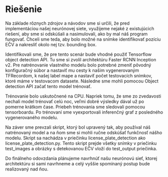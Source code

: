 # Riešenie 

Na základe rôznych zdrojov a návodov sme si určili, že pred implementáciou našej neurónovej siete, využijeme nejaké z existujúcich riešení, aby sme si odskúšali a nasimulovali, ako by mal náš program fungovať. 
Chceli sme teda, aby bolo možné na snímke identifikovať pozíciu EČV a nakresliť okolo nej tzv. bounding box. 

Identifikovali sme, že pre tento scenár bude vhodné použiť Tensorflow object detection API. Tu sme si zvolil architektúru Faster RCNN Inception v2. Pre natrénovanie vlastného modelu bolo potrebné zmeniť pôvodný 
konfiguračný súbor a nastaviť mu cesty k našim vygenerovaným TFRecordom, k našej label mape a nastaviť počet testovacích snímkov, ktoré máme v testovacom datasete. Následne sme mohli pomocou Object detection API začať tento model trénovať. 

Trénovanie bolo uskutočnené na CPU. Napriek tomu, že sme zo zvedavosti nechali model trénovať celú noc, veľmi dobré výsledky dával už po pomerne krátkom čase. Priebeh trénovania sme sledovali pomocou tensorboardu. 
Po trénovaní sme vyexportovali inferenčný graf z posledného vygenerovaného modelu. 

Na záver sme prevzali skript, ktorý bol upravený tak, aby používal náš natrénovaný model a na ňom sme si mohli ručne odskúšať funkčnosť nášho modelu. Skript sa nachádza v priečinku license_plate_detection ako license_plate_detection.py. Tento skript prejde všetky snímky v priečinku test_images a obrázky s detekovanou EČV vloží do test_output priečinka.

Do finálneho odovzdania plánujeme navrhnúť našu neurónovú sieť, ktorej architektúru si sami navrhneme a celý vyššie spomínaný postup bude realizovaný nad ňou.